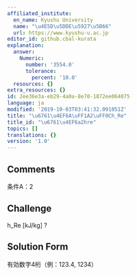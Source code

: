 ```yaml
---
affiliated_institute:
  en_name: Kyushu University
  name: "\u4E5D\u5DDE\u5927\u5B66"
  url: https://www.kyushu-u.ac.jp
editor_id: github.cbal-kurata
explanation:
  answer:
    Numeric:
      number: '3554.0'
      tolerance:
        percent: '10.0'
  resources: {}
extra_resources: {}
id: 2ee36e3a-eb29-4a0a-8e70-1872ee064075
language: ja
modified: '2019-10-03T03:41:32.091051Z'
title: "\u6761\u4EF6A\uFF1A2\uFF0Ch_Re"
title_id: "\u6761\u4EF6a2hre"
topics: []
translations: {}
version: '1.0'
---
```


## Comments
条件A：2

## Challenge
h_Re [kJ/kg] ?

## Solution Form
有効数字4桁（例：123.4,  1234）




